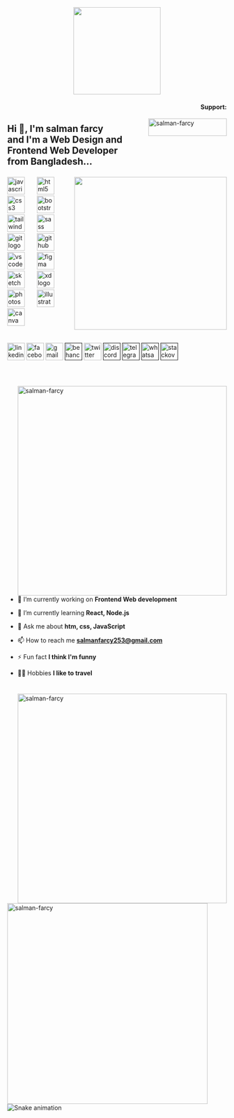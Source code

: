 <div align="center">
  <img height="200" src="https://camo.githubusercontent.com/62da68eb62b1e5f175f7d1f0191dd89a653d7908feb22d37d4a0ab07365d6791/68747470733a2f2f6d656469612e67697068792e636f6d2f6d656469612f4d3967624264396e6244724f5475314d71782f67697068792e676966"  />
</div>
<h4 align="right ">Support:</h4>
<a href="https://www.facebook.com/salman.farcy.568/"> <img align="right" display=" inline" src="https://cdn.buymeacoffee.com/buttons/v2/default-yellow.png" height="40" width="180" alt="salman-farcy" /></a>

<h2 align="left ">Hi 👋, I'm salman farcy<br> and I'm a Web Design and Frontend Web Developer<br>from Bangladesh... </h2>

###

<img align="right" height="350" src="https://media.tenor.com/rePDfDWO3XoAAAAd/hacking.gif"  />

###

<div align="left">
  <img src="https://cdn.jsdelivr.net/gh/devicons/devicon/icons/javascript/javascript-original.svg" height="40" alt="javascript logo"  />
  <img width="20" />
  <img src="https://cdn.jsdelivr.net/gh/devicons/devicon/icons/html5/html5-original.svg" height="40" alt="html5 logo"  />
  <img width="20" />
  <img src="https://cdn.jsdelivr.net/gh/devicons/devicon/icons/css3/css3-original.svg" height="40" alt="css3 logo"  />
  <img width="20" />
  <img src="https://cdn.jsdelivr.net/gh/devicons/devicon/icons/bootstrap/bootstrap-original.svg" height="40" alt="bootstrap logo"  />
  <img width="20" />
  <img src="https://cdn.jsdelivr.net/gh/devicons/devicon/icons/tailwindcss/tailwindcss-plain.svg" height="40" alt="tailwindcss logo"  />
  <img width="20" />
  <img src="https://cdn.jsdelivr.net/gh/devicons/devicon/icons/sass/sass-original.svg" height="40" alt="sass logo"  />
  <img width="20" />
  <img src="https://cdn.jsdelivr.net/gh/devicons/devicon/icons/git/git-original.svg" height="40" alt="git logo"  />
  <img width="20" />
  <a href="https://github.com/salman-farcy"><img src="https://skillicons.dev/icons?i=github" height="40" alt="github logo"  /></a>
  <img width="20" />
  <img src="https://cdn.jsdelivr.net/gh/devicons/devicon/icons/vscode/vscode-original.svg" height="40" alt="vscode logo"  />
  <img width="20" />
  <img src="https://cdn.jsdelivr.net/gh/devicons/devicon/icons/figma/figma-original.svg" height="40" alt="figma logo"  />
  <img width="20" />
  <img src="https://cdn.jsdelivr.net/gh/devicons/devicon/icons/sketch/sketch-original.svg" height="40" alt="sketch logo"  />
  <img width="20" />
  <img src="https://cdn.jsdelivr.net/gh/devicons/devicon/icons/xd/xd-plain.svg" height="40" alt="xd logo"  />
  <img width="20" />
  <img src="https://cdn.jsdelivr.net/gh/devicons/devicon/icons/photoshop/photoshop-plain.svg" height="40" alt="photoshop logo"  />
  <img width="20" />
  <img src="https://cdn.jsdelivr.net/gh/devicons/devicon/icons/illustrator/illustrator-plain.svg" height="40" alt="illustrator logo"  />
  <img width="20" />
  <img src="https://cdn.jsdelivr.net/gh/devicons/devicon/icons/canva/canva-original.svg" height="40" alt="canva logo"  />
</div>


#

<div align="left">
     <a href="https://www.linkedin.com/in/salman-farcy/"><img src="https://img.shields.io/static/v1?message=LinkedIn&logo=linkedin&label=&color=0077B5&logoColor=white&labelColor=&style=for-the-badge" height="40" alt="linkedin logo"  /></a>
     <a href="https://www.facebook.com/salman.farcy.568/"><img src="https://img.shields.io/static/v1?message=Facebook&logo=facebook&label=&color=1877F2&logoColor=white&labelColor=&style=for-the-badge" height="40" alt="facebook logo"  /></a>
     <a href="salmanfarcy253@gmail.com"><img src="https://img.shields.io/static/v1?message=Gmail&logo=gmail&label=&color=D14836&logoColor=white&labelColor=&style=for-the-badge" height="40" alt="gmail logo"  /></a>
     <a href=""><img src="https://img.shields.io/static/v1?message=Behance&logo=behance&label=&color=1769ff&logoColor=white&labelColor=&style=for-the-badge" height="40" alt="behance logo"  /></a>
     <a href="https://twitter.com/SalmanF04555260"><img src="https://img.shields.io/static/v1?message=Twitter&logo=twitter&label=&color=1DA1F2&logoColor=white&labelColor=&style=for-the-badge" height="40" alt="twitter logo"  /></a>
     <a href=""><img src="https://img.shields.io/static/v1?message=Discord&logo=discord&label=&color=7289DA&logoColor=white&labelColor=&style=for-the-badge" height="40" alt="discord logo"  /></a>
     <a href=""><img src="https://img.shields.io/static/v1?message=Telegram&logo=telegram&label=&color=2CA5E0&logoColor=white&labelColor=&style=for-the-badge" height="40" alt="telegram logo"  /></a>
     <a href=""><img src="https://img.shields.io/static/v1?message=Whatsapp&logo=whatsapp&label=&color=25D366&logoColor=white&labelColor=&style=for-the-badge" height="40" alt="whatsapp logo"  /></a>
     <a href=""><img src="https://img.shields.io/static/v1?message=Stackoverflow&logo=stackoverflow&label=&color=FE7A16&logoColor=white&labelColor=&style=for-the-badge" height="40" alt="stackoverflow logo"  /></a>
</div> <br>


#

<p><img align="right"  width="480" src="https://github-readme-stats.vercel.app/api/top-langs?username=salman-farcy&show_icons=true&locale=en&layout=compact" alt="salman-farcy" /></p>

- 🔭 I’m currently working on **Frontend Web development**

- 🌱 I’m currently learning **React, Node.js**

- 💬 Ask me about **htm, css, JavaScript**

- 📫 How to reach me **salmanfarcy253@gmail.com**

- ⚡ Fun fact **I think I'm funny**
  
- 👨‍💻 Hobbies **I like to travel**
#

<p><img  align="right" width="480" src="https://github-readme-streak-stats.herokuapp.com/?user=salman-farcy&" alt="salman-farcy" /></p>
<p>&nbsp;<img align="left" width="460" src="https://github-readme-stats.vercel.app/api?username=salman-farcy&show_icons=true&locale=en" alt="salman-farcy" /></p>



<br clear="both">

<img src="https://raw.githubusercontent.com/maurodesouza/maurodesouza/output/snake.svg" alt="Snake animation" />

